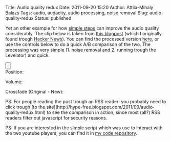 Title: Audio quality redux
Date: 2011-09-20 15:20
Author: Attila-Mihaly Balazs
Tags: audio, audacity, audio processing, noise removal
Slug: audio-quality-redux
Status: published

Yet an other example for how [simple
steps](http://hype-free.blogspot.com/2011/03/audio-quality.html) can
improve the audio quality considerably. The clip below is taken from
[this
blogpost](http://garry.posterous.com/how-steve-jobs-handles-trolls-wwdc-1997)
(which I originally found trough [Hacker
News](http://news.ycombinator.com/item?id=2944579)). You can find the
processed version [here](http://www.youtube.com/watch?v=lQadOr9B7Qc), or
use the controls below to do a quick A/B comparison of the two. The
processing was very simple (1. noise removal and 2. running trough the
Levelator) and quick.

<link href="http://ajax.googleapis.com/ajax/libs/jqueryui/1.8/themes/base/jquery-ui.css" rel="stylesheet" type="text/css"></link>

<script src="https://ajax.googleapis.com/ajax/libs/jquery/1.6.4/jquery.min.js"></script>
  

<script src="https://ajax.googleapis.com/ajax/libs/jqueryui/1.8.16/jquery-ui.min.js"></script>
  

<script src="https://ajax.googleapis.com/ajax/libs/swfobject/2.2/swfobject.js"></script>
</p>
<style>
  #vplayerWrapper {<br></br>
    width: 424px;<br></br>
    height: 315px;<br></br>
  }</p>
<p>.vplayer {<br></br>
    overflow: hidden;<br></br>
    border: 1px solid black;<br></br>
  }</p>
<p>#firstVPlayer {<br></br>
    float: left;<br></br>
  }</p>
<p>#secondVPlayer {<br></br>
    float: right;<br></br>
  }</p>
<p>.vplayerContainer {<br></br>
    position: relative;<br></br>
    width: 420px;<br></br>
    height: 315px;<br></br>
  }<br></br>
  </style>
<div id="vplayerWrapper">

<div id="firstVPlayer" class="vplayer">

<div id="firstVPlayerContainer" class="vplayerContainer">

<div id="firstVPlayerTarget">

</div>

</div>

</div>

<div id="secondVPlayer" class="vplayer">

<div id="secondVPlayerContainer" class="vplayerContainer">

<div id="secondVPlayerTarget">

</div>

</div>

</div>

</div>

<input type="button" id="play"></input>  
Position:

<div id="video-position" style="margin: 10px; width: 420px;">

</div>

Volume:

<div id="video-volume" style="margin: 10px; width: 100px;">

</div>

Crossfade (Original - New):

<div id="video-crossfade" style="margin: 10px; width: 100px;">

</div>

<p>
<script><br />
var ytPlayers = [];<br />
var volume = 100, crossfade = 0;</p>
<p>function onPlayerError(errorCode) {<br />
  alert("An error occured of type:" + errorCode);<br />
}</p>
<p>function updatePlayerInfo() {<br />
  if (0 == ytPlayers.length) { return; }<br />
  if (!ytPlayers[0]) { return; }<br />
  if (!ytPlayers[0].getDuration) { return; }</p>
<p>var position = ytPlayers[0].getCurrentTime() * 100 / ytPlayers[0].getDuration();<br />
  $("#video-position").slider("option", "value", position);<br />
}</p>
<p>function setVolume() {<br />
  var p1 = (100 - crossfade) / 100;<br />
  var p2 = crossfade / 100;</p>
<p>ytPlayers[0].setVolume(volume * p1);<br />
  ytPlayers[1].setVolume(volume * p2);</p>
<p>var width = 420;<br />
  var w1 = width * p1;<br />
  var w2 = width * p2;</p>
<p>$('#firstVPlayer').width(w1);<br />
  $('#secondVPlayer').width(w2);<br />
  $('#secondVPlayerContainer').css('left', -w1);<br />
}</p>
<p>function onYouTubePlayerReady(playerId) {<br />
  var ytplayer = document.getElementById(playerId);<br />
  ytplayer.addEventListener("onError", "onPlayerError");<br />
  ytplayer.cueVideoById(playerId);<br />
  ytplayer.seekTo(0, true);<br />
  ytplayer.pauseVideo();<br />
  ytplayer.setVolume(0);<br />
  if (2 == ytPlayers.push(ytplayer)) {<br />
    var ppButton = $('#play');<br />
    ppButton.val('Play');<br />
    ppButton.click(function() {<br />
      if ('Play' == ppButton.val()) {<br />
        ppButton.val('Pause');<br />
        for (var i in ytPlayers) { ytPlayers[i].playVideo(); }<br />
      }<br />
      else {<br />
        ppButton.val('Play');<br />
        for (var i in ytPlayers) { ytPlayers[i].pauseVideo(); }<br />
      }<br />
    });</p>
<p>$("#video-position").slider({<br />
      change : function(e, u) {<br />
        if (!e.orginalEvent) { return; }<br />
        for (var i in ytPlayers) {<br />
          if (0 == ytPlayers[i].getDuration()) { return; }<br />
        }<br />
        for (var i in ytPlayers) {<br />
          var d = ytPlayers[i].getDuration();<br />
          ytplayer.seekTo(d * u.value / 100, true);<br />
        }<br />
      }<br />
    });</p>
<p>$("#video-volume").slider({<br />
      value: volume,<br />
      change: function(e, u) {<br />
        volume = u.value;<br />
        setVolume();<br />
      }<br />
    });</p>
<p>$("#video-crossfade").slider({<br />
      change: function(e, u) {<br />
        crossfade = u.value;<br />
        setVolume();<br />
      }<br />
    });</p>
<p>setVolume();<br />
  }<br />
}</p>
<p>function embedYTPlayer(videoId, targetDivId) {<br />
  var params = { allowScriptAccess: "always" };<br />
  var atts = { id: videoId };<br />
  swfobject.embedSWF("http://www.youtube.com/apiplayer?" +<br />
                     "version=3&enablejsapi=1&playerapiid=" + videoId,<br />
                     targetDivId, "420", "315", "9", null, null, params, atts)<br />
}</p>
<p>embedYTPlayer('FF-tKLISfPE', 'firstVPlayerTarget');<br />
embedYTPlayer('lQadOr9B7Qc', 'secondVPlayerTarget');<br />
setInterval(updatePlayerInfo, 250);<br />
</script>
</p>
PS: For people reading the post trough an RSS reader: you probably need
to click trough [to the
site](http://hype-free.blogspot.com/2011/09/audio-quality-redux.html) to
see the comparison in action, since most (all?) RSS readers filter out
javascript for security reasons.

PS: If you are interested in the simple script which was use to interact
with the two youtube players, you can find it in [my code
repository](http://code.google.com/p/hype-free/source/browse/trunk/youtube_mix/youtube_mix.html).
